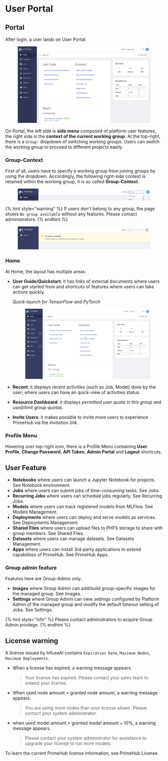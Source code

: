 # User Portal

## Portal

After login, a user lands on User Portal.

<figure><img src="../.gitbook/assets/v311-landing-user.png" alt=""><figcaption></figcaption></figure>

On Portal, the left side is **side menu** composed of platform user features, the right side is the **context of the current working group**. At the top-right, there is a `Group:` dropdown of switching working groups. Users can switch the working group to proceed to different projects easily.

### Group-Context

First of all, users have to specify a working group from joining groups by using the dropdown. Accordingly, the following right-side context is retained within the working group, it is so called **Group-Context**.

<figure><img src="../.gitbook/assets/group_context.png" alt=""><figcaption></figcaption></figure>

{% hint style="warning" %}
If users don't belong to any group, the page shows `No group available` without any features. Please contact administrators.
{% endhint %}

<figure><img src="../.gitbook/assets/v3-landing-user-no-group.png" alt=""><figcaption></figcaption></figure>

### Home

At Home, the layout has multiple areas:

*   **User Guide/Quickstart**: it has links of external documents where users can get started from and shortcuts of features where users can take actions quickly.

    _Quick-launch for TensorFlow and PyTorch_&#x20;

    <figure><img src="../.gitbook/assets/v39-quick-launch-tf.gif" alt=""><figcaption></figcaption></figure>
* **Recent**: it displays recent activities (such as Job, Model) done by the user; where users can have an quick-view of activities status.
* **Resource Dashboard**: it displays _permitted user quota in this group_ and _used/limit group quotas_.
* **Invite Users**: it makes possible to invite more users to experience PrimeHub via the _invitation link_.

### Profile Menu

Hovering over top-right icon, there is a Profile Menu containing **User Profile**, **Change Password**, **API Token**, **Admin Portal** and **Logout** shortcuts.

## User Feature

* **Notebooks** where users can launch a Jupyter Notebook for projects. See Notebook environment.
* **Jobs** where users can submit jobs of time-consuming tasks. See Jobs.
* **Recurring Jobs** where users can schedule jobs regularly. See Recurring Jobs.
* **Models** where users can track registered models from MLFlow. See Models Management.
* **Deployments** where users can deploy and serve models as services. See Deployments Management.
* **Shared Files** where users can upload files to PHFS storage to share with group members. See Shared Files.
* **Datasets** where users can manage datasets. See Datasets Management.
* **Apps** where users can install 3rd-party applications to extend capabilities of PrimeHub. See PrimeHub Apps.

### Group admin feature

Features here are Group-Admin only.

* **Images** where Group Admin can add/build group-specific images for the managed group. See Images.
* **Settings** where Group Admin can view settings configured by Platform Admin of the managed group and modify the default timeout setting of Jobs. See Settings.

{% hint style="info" %}
Please contact administrators to acquire Group Admin privilege.
{% endhint %}

## License warning

A license issued by InfuseAI contains `Expiration Date`, `Maximum Nodes`, `Maximum Deployments`.

*   When a license has expired, a warning message appears.

    > Your license has expired. Please contact your sales team to extend your license.
*   When used node amount > granted node amount, a warning message appears.

    > You are using more nodes than your license allows. Please contact your system administrator.
*   when used model amount > granted model amount + 10%, a warning message appears.

    > Please contact your system administrator for assistance to upgrade your license to run more models.

To learn the current PrimeHub license information, see PrimeHub License.
